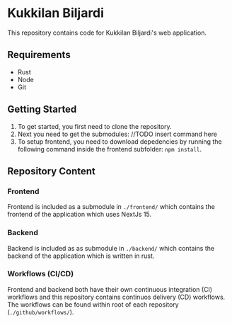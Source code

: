 # Kukkilan Biljardi

This repository contains code for Kukkilan Biljardi's web application.

## Requirements

- Rust
- Node
- Git

## Getting Started

1. To get started, you first need to clone the repository.
2. Next you need to get the submodules: //TODO insert command here
3. To setup frontend, you need to download depedencies by running the following command inside the frontend subfolder: `npm install`.

## Repository Content

### Frontend

Frontend is included as a submodule in `./frontend/` which contains the frontend of the application which uses NextJs 15.

### Backend

Backend is included as as submodule in `./backend/` which contains the backend of the application which is written in rust.

### Workflows (CI/CD)

Frontend and backend both have their own continuous integration (CI) workflows and this repository contains continuos delivery (CD) workflows. The workflows can be found within root of each repository (`./github/workflows/`).
